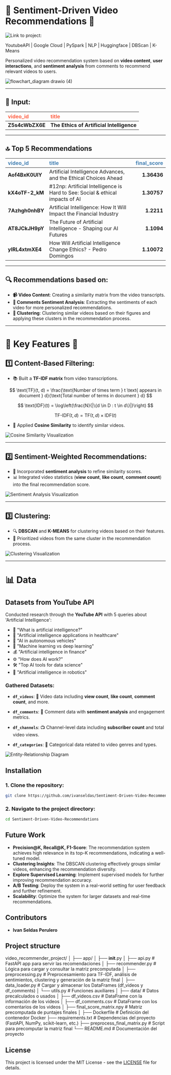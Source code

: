 # 🎯 **Sentiment-Driven Video Recommendations** 🎯
![Link to project:](https://video-recommendation-project-321465604500.us-central1.run.app/)

YoutubeAPI | Google Cloud | PySpark | NLP | Huggingface | DBScan | K-Means

Personalized video recommendation system based on **video content**, **user interactions**, and **sentiment analysis** from comments to recommend relevant videos to users.

![flowchart_diagram drawio (4)](https://github.com/user-attachments/assets/b6a3f8dd-ff49-44f7-9521-7fc713a8e857)

---

## **🎥 Input:**

| <span style="color:#ff6347">**video_id**</span> | <span style="color:#ff6347">**title**</span> |
|:------------|:--------------------------------------|
| **Z5s4cWbZX6E** | **The Ethics of Artificial Intelligence** |

---

## **🔝 Top 5 Recommendations**

| <span style="color:#4682b4">**video_id**</span> | <span style="color:#4682b4">**title**</span> | <span style="color:#4682b4">**final_score**</span> |
|:------------|:-------------------------------------------------------------------------------|--------------:|
| **Aof4BxK0UlY** | Artificial Intelligence Advances, and the Ethical Choices Ahead                |       **1.36436** |
| **kX4oTF-2_kM** | #12np:  Artificial Intelligence is Hard to See: Social & ethical impacts of AI |       **1.30757** |
| **7Azhgh0nhBY** | Artificial Intelligence: How It Will Impact the Financial Industry             |       **1.2211**  |
| **AT8JCkJH9pY** | The Future of Artificial Intelligence - Shaping our AI Futures                 |       **1.1094**  |
| **yIRL4xtmXE4** | How Will Artificial Intelligence Change Ethics? - Pedro Domingos               |       **1.10072** |

---

## **🔍 Recommendations based on:**

- **📹 Video Content**: Creating a similarity matrix from the video transcripts.
- **💬 Comments Sentiment Analysis**: Extracting the sentiments of each video for more personalized recommendations.
- **🔗 Clustering**: Clustering similar videos based on their figures and applying these clusters in the recommendation process.


-----------------------------------------------------------------------------------------------------------------

# 🌟 **Key Features** 🌟

## 1️⃣ **Content-Based Filtering**:
- 📚 Built a **TF-IDF matrix** from video transcriptions.

$$
\text{TF}(t, d) = \frac{\text{Number of times term } t \text{ appears in document } d}{\text{Total number of terms in document } d}
$$

$$
\text{IDF}(t) = \log\left(\frac{N}{|\{d \in D : t \in d\}|}\right)
$$

$$
\text{TF-IDF}(t, d) = \text{TF}(t, d) \times \text{IDF}(t)
$$

- 🧠 Applied **Cosine Similarity** to identify similar videos.

![Cosine Similarity Visualization](https://github.com/user-attachments/assets/e3e29e7b-5629-454a-831a-19cd82bb12c4)

---

## 2️⃣ **Sentiment-Weighted Recommendations**:
- 💬 Incorporated **sentiment analysis** to refine similarity scores.
- 📊 Integrated video statistics (**view count**, **like count**, **comment count**) into the final recommendation score.

![Sentiment Analysis Visualization](https://github.com/user-attachments/assets/eb5ca8a8-dc43-4d39-9340-dfd4f85da648)

---

## 3️⃣ **Clustering**:
- 🔍 **DBSCAN** and **K-MEANS** for clustering videos based on their features.
- 🎯 Prioritized videos from the same cluster in the recommendation process.

![Clustering Visualization](https://github.com/user-attachments/assets/b202fc96-22af-4fdf-a2da-cbaecbd0be52)

---

# 📊 **Data**

## **Datasets from YouTube API**
Conducted research through the **YouTube API** with 5 queries about 'Artificial Intelligence':

- 🤖 "What is artificial intelligence?"
- 🏥 "Artificial intelligence applications in healthcare"
- 🚗 "AI in autonomous vehicles"
- 🧠 "Machine learning vs deep learning"
- 💰 "Artificial intelligence in finance"
- ⚙️ "How does AI work?"
- 🛠️ "Top AI tools for data science"
- 🤖 "Artificial intelligence in robotics"

### **Gathered Datasets:**

- **`df_videos`**: 🎥 Video data including **view count**, **like count**, **comment count**, and more.
  
- **`df_comments`**: 💬 Comment data with **sentiment analysis** and engagement metrics.

- **`df_channels`**: 📺 Channel-level data including **subscriber count** and total video views.
  
- **`df_categories`**: 📂 Categorical data related to video genres and types.

![Entity-Relationship Diagram](https://github.com/user-attachments/assets/072ef07f-c14f-4c7e-95df-4c159d9da5ab)


## Installation

### 1. Clone the repository:
```bash
git clone https://github.com/ivanseldas/Sentiment-Driven-Video-Recommendations.git
```

### 2. Navigate to the project directory:
```bash
cd Sentiment-Driven-Video-Recommendations
```

## Future Work

- **Precision@K, Recall@K, F1-Score**: The recommendation system achieves high relevance in its top-K recommendations, indicating a well-tuned model.
- **Clustering Insights**: The DBSCAN clustering effectively groups similar videos, enhancing the recommendation diversity.
- **Explore Supervised Learning**: Implement supervised models for further improving recommendation accuracy.
- **A/B Testing**: Deploy the system in a real-world setting for user feedback and further refinement.
- **Scalability**: Optimize the system for larger datasets and real-time recommendations.

## Contributors

- **Ivan Seldas Perulero**

## Project structure

video_recommender_project/
│
├── app/
│   ├── __init__.py
│   ├── api.py                 # FastAPI app para servir las recomendaciones
│   ├── recommender.py          # Lógica para cargar y consultar la matriz precomputada
│   ├── preprocessing.py        # Preprocesamiento para TF-IDF, análisis de sentimientos, clustering y generación de la matriz final
│   ├── data_loader.py          # Cargar y almacenar los DataFrames (df_videos y df_comments)
│   └── utils.py                # Funciones auxiliares
│
├── data/                       # Datos precalculados o usados
│   ├── df_videos.csv           # DataFrame con la información de los videos
│   ├── df_comments.csv         # DataFrame con los comentarios de los videos
│   ├── final_score_matrix.npy  # Matriz precomputada de puntajes finales
│
├── Dockerfile                  # Definición del contenedor Docker
├── requirements.txt            # Dependencias del proyecto (FastAPI, NumPy, scikit-learn, etc.)
├── preprocess_final_matrix.py  # Script para precomputar la matriz final
└── README.md                   # Documentación del proyecto


## License

This project is licensed under the MIT License - see the [LICENSE](./LICENSE) file for details.
